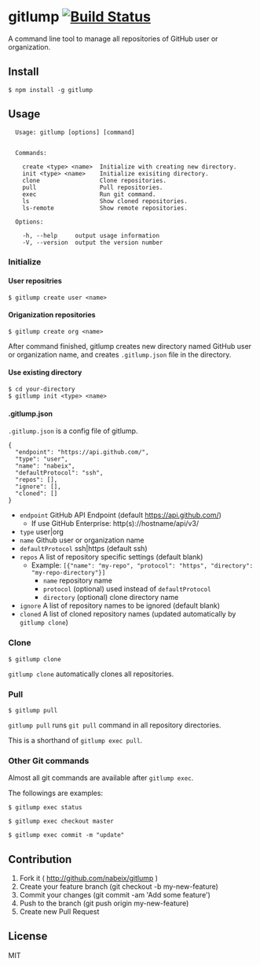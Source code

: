 # gitlump [![Build Status](https://travis-ci.org/nabeix/gitlump.svg?branch=master)](https://travis-ci.org/nabeix/gitlump)

A command line tool to manage all repositories of GitHub user or organization.

## Install

```
$ npm install -g gitlump
```

## Usage

```
  Usage: gitlump [options] [command]


  Commands:

    create <type> <name>  Initialize with creating new directory.
    init <type> <name>    Initialize exisiting directory.
    clone                 Clone repositories.
    pull                  Pull repositories.
    exec                  Run git command.
    ls                    Show cloned repositories.
    ls-remote             Show remote repositories.

  Options:

    -h, --help     output usage information
    -V, --version  output the version number
```

### Initialize

#### User repositries

```
$ gitlump create user <name>
```

#### Origanization repositories

```
$ gitlump create org <name>
```

After command finished, gitlump creates new directory named GitHub user or organization name, and creates `.gitlump.json` file in the directory.

#### Use existing directory

```
$ cd your-directory
$ gitlump init <type> <name>
```

#### .gitlump.json

`.gitlump.json` is a config file of gitlump.

```
{
  "endpoint": "https://api.github.com/",
  "type": "user",
  "name": "nabeix",
  "defaultProtocol": "ssh",
  "repos": [],
  "ignore": [],
  "cloned": []
}
```

* `endpoint` GitHub API Endpoint (default https://api.github.com/)
  * If use GitHub Enterprise: http(s)://hostname/api/v3/
* `type` user|org
* `name` Github user or organization name
* `defaultProtocol` ssh|https (default ssh)
* `repos` A list of repository specific settings (default blank)
    * Example: `[{"name": "my-repo", "protocol": "https", "directory": "my-repo-directory"}]`
        * `name` repository name
        * `protocol` (optional) used instead of `defaultProtocol`
        * `directory` (optional) clone directory name
* `ignore` A list of repository names to be ignored (default blank)
* `cloned` A list of cloned repository names (updated automatically by `gitlump clone`)

### Clone

```
$ gitlump clone
```

`gitlump clone` automatically clones all repositories.

### Pull

```
$ gitlump pull
```

`gitlump pull` runs `git pull` command in all repository directories.

This is a shorthand of `gitlump exec pull`.


### Other Git commands

Almost all git commands are available after `gitlump exec`.

The followings are examples:

```
$ gitlump exec status
```

```
$ gitlump exec checkout master
```

```
$ gitlump exec commit -m "update"
```

## Contribution

1. Fork it ( http://github.com/nabeix/gitlump )
2. Create your feature branch (git checkout -b my-new-feature)
3. Commit your changes (git commit -am 'Add some feature')
4. Push to the branch (git push origin my-new-feature)
5. Create new Pull Request

## License

MIT
